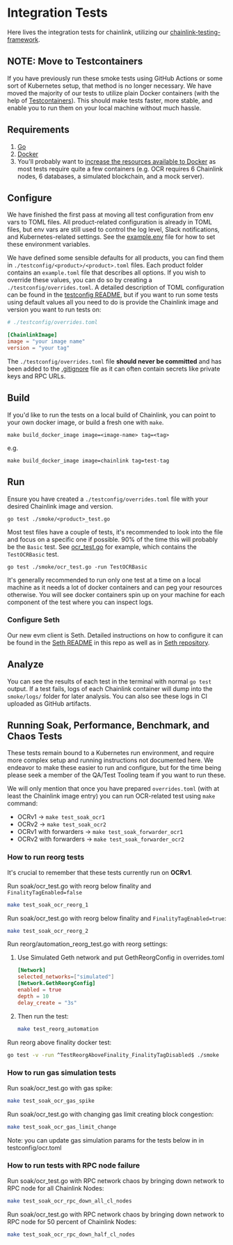 # Integration Tests

Here lives the integration tests for chainlink, utilizing our [chainlink-testing-framework](https://github.com/smartcontractkit/chainlink-testing-framework).

## NOTE: Move to Testcontainers

If you have previously run these smoke tests using GitHub Actions or some sort of Kubernetes setup, that method is no longer necessary. We have moved the majority of our tests to utilize plain Docker containers (with the help of [Testcontainers](https://golang.testcontainers.org/)). This should make tests faster, more stable, and enable you to run them on your local machine without much hassle.

## Requirements

1. [Go](https://go.dev/)
2. [Docker](https://www.docker.com/)
3. You'll probably want to [increase the resources available to Docker](https://stackoverflow.com/questions/44533319/how-to-assign-more-memory-to-docker-container) as most tests require quite a few containers (e.g. OCR requires 6 Chainlink nodes, 6 databases, a simulated blockchain, and a mock server).

## Configure

We have finished the first pass at moving all test configuration from env vars to TOML files. All product-related configuration is already in TOML files, but env vars are still used to control the log level, Slack notifications, and Kubernetes-related settings. See the [example.env](./example.env) file for how to set these environment variables.

We have defined some sensible defaults for all products, you can find them in `./testconfig/<product>/<product>.toml` files. Each product folder contains an `example.toml` file that describes all options. If you wish to override these values, you can do so by creating a `./testconfig/overrides.toml`. A detailed description of TOML configuration can be found in the [testconfig README](./testconfig/README.md), but if you want to run some tests using default values all you need to do is provide the Chainlink image and version you want to run tests on:
```toml
# ./testconfig/overrides.toml

[ChainlinkImage]
image = "your image name"
version = "your tag"
```

The `./testconfig/overrides.toml` file **should never be committed** and has been added to the [.gitignore](../.gitignore) file as it can often contain secrets like private keys and RPC URLs.

## Build

If you'd like to run the tests on a local build of Chainlink, you can point to your own docker image, or build a fresh one with `make`.

`make build_docker_image image=<image-name> tag=<tag>`

e.g.

`make build_docker_image image=chainlink tag=test-tag`

## Run

Ensure you have created a `./testconfig/overrides.toml` file with your desired Chainlink image and version.

`go test ./smoke/<product>_test.go`

Most test files have a couple of tests, it's recommended to look into the file and focus on a specific one if possible. 90% of the time this will probably be the `Basic` test. See [ocr_test.go](./smoke/ocr_test.go) for example, which contains the `TestOCRBasic` test.

`go test ./smoke/ocr_test.go -run TestOCRBasic`

It's generally recommended to run only one test at a time on a local machine as it needs a lot of docker containers and can peg your resources otherwise. You will see docker containers spin up on your machine for each component of the test where you can inspect logs.

### Configure Seth

Our new evm client is Seth. Detailed instructions on how to configure it can be found in the [Seth README](./README_SETH.md) in this repo as well as in [Seth repository](https://github.com/smartcontractkit/seth).

## Analyze

You can see the results of each test in the terminal with normal `go test` output. If a test fails, logs of each Chainlink container will dump into the `smoke/logs/` folder for later analysis. You can also see these logs in CI uploaded as GitHub artifacts.

## Running Soak, Performance, Benchmark, and Chaos Tests

These tests remain bound to a Kubernetes run environment, and require more complex setup and running instructions not documented here. We endeavor to make these easier to run and configure, but for the time being please seek a member of the QA/Test Tooling team if you want to run these.

We will only mention that once you have prepared `overrides.toml` (with at least the Chainlink image entry) you can run OCR-related test using `make` command:
* OCRv1 -> `make test_soak_ocr1`
* OCRv2 -> `make test_soak_ocr2`
* OCRv1 with forwarders -> `make test_soak_forwarder_ocr1`
* OCRv2 with forwarders -> `make test_soak_forwarder_ocr2`

### How to run reorg tests
It's crucial to remember that these tests currently run on **OCRv1**.

Run soak/ocr_test.go with reorg below finality and `FinalityTagEnabled=false`

```bash
make test_soak_ocr_reorg_1
```

Run soak/ocr_test.go with reorg below finality and `FinalityTagEnabled=true`:

```bash
make test_soak_ocr_reorg_2
```

Run reorg/automation_reorg_test.go with reorg settings:

1. Use Simulated Geth network and put GethReorgConfig in overrides.toml 


    ```toml
    [Network]
    selected_networks=["simulated"]
    [Network.GethReorgConfig]
    enabled = true
    depth = 10
    delay_create = "3s"
    ```

2. Then run the test:
    ```bash
    make test_reorg_automation
    ```

Run reorg above finality docker test:

```bash
go test -v -run ^TestReorgAboveFinality_FinalityTagDisabled$ ./smoke
```

### How to run gas simulation tests

Run soak/ocr_test.go with gas spike:

```bash
make test_soak_ocr_gas_spike
```

Run soak/ocr_test.go with changing gas limit creating block congestion:

```bash
make test_soak_ocr_gas_limit_change
```

Note: you can update gas simulation params for the tests below in in testconfig/ocr.toml

### How to run tests with RPC node failure

Run soak/ocr_test.go with RPC network chaos by bringing down network to RPC node for all Chainlink Nodes:

```bash
make test_soak_ocr_rpc_down_all_cl_nodes
```

Run soak/ocr_test.go with RPC network chaos by bringing down network to RPC node for 50 percent of Chainlink Nodes:

```bash
make test_soak_ocr_rpc_down_half_cl_nodes
```
